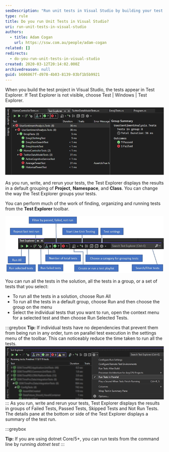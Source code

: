```yaml
---
seoDescription: "Run unit tests in Visual Studio by building your test project and exploring results in Test Explorer."
type: rule
title: Do you run Unit Tests in Visual Studio?
uri: run-unit-tests-in-visual-studio
authors:
  - title: Adam Cogan
    url: https://ssw.com.au/people/adam-cogan
related: []
redirects:
  - do-you-run-unit-tests-in-visual-studio
created: 2020-03-12T20:14:02.000Z
archivedreason: null
guid: b606067f-d978-4b03-8139-03bf1b5b9921
---
```

When you build the test project in Visual Studio, the tests appear in Test Explorer. If Test Explorer is not visible, choose Test | Windows | Test Explorer.

<!--endintro-->

![Figure: Test Explorer in Visual Studio](vs-test-explorer.jpg "Screenshot of the Test Explorer in Visual Studio")

As you run, write, and rerun your tests, the Test Explorer displays the results in a default grouping of **Project**, **Namespace**, and **Class**. You can change the way the Test Explorer groups your tests.

You can perform much of the work of finding, organizing and running tests from the **Test Explorer** toolbar.

![Figure: Use the Test Explorer toolbar to find, organize and run tests](test-explorer-toolbar.jpg "Screenshot of the Test Explorer toolbar in Visual Studio")

You can run all the tests in the solution, all the tests in a group, or a set of tests that you select:

* To run all the tests in a solution, choose Run All
* To run all the tests in a default group, choose Run and then choose the group on the menu
* Select the individual tests that you want to run, open the context menu for a selected test and then choose Run Selected Tests.

:::greybox
**Tip:** If individual tests have no dependencies that prevent them from being run in any order, turn on parallel test execution in the settings menu of the toolbar. This can noticeably reduce the time taken to run all the tests.
![Figure: turn on "Run Tests In Parallel" to reduce the elapsed time to run all the tests](test-explorer-parallel-runs.jpg "Screenshot of enabling parallel test runs in Visual Studio")
:::
As you run, write and rerun your tests, Test Explorer displays the results in groups of Failed Tests, Passed Tests, Skipped Tests and Not Run Tests. The details pane at the bottom or side of the Test Explorer displays a summary of the test run.

:::greybox

**Tip:** If you are using dotnet Core/5+, you can run tests from the command line by running *dotnet test*
:::
